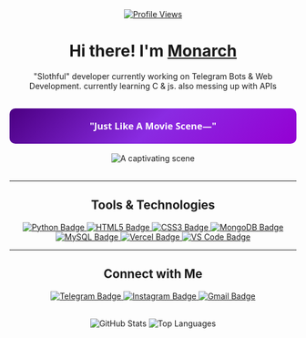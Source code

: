 <div align="center">
    <a href="https://github.com/NotMonarch">
        <img src="https://komarev.com/ghpvc/?username=NotMonarch&label=Profile%20Views&color=0e76a8&style=flat" alt="Profile Views">
    </a>
</div>

<div align="center">
    <h1>
        Hi there! I'm <a href="https://github.com/NotMonarch">Monarch</a>
    </h1>
</div>

<div align="center">
    <p>
        "Slothful" developer currently working on Telegram Bots & Web Development.
        currently learning C & js.
        also messing up with APIs
    </p>
</div>

<br>

<div align="center">
    <div style="background: linear-gradient(135deg, #4b0082, #8a2be2, #9400d3); padding: 20px; border-radius: 10px; max-width: 600px; margin: 0 auto; color: white;">
        <h3 style="margin: 0; font-family: 'Segoe UI', Tahoma, Geneva, Verdana, sans-serif;">"Just Like A Movie Scene—"</h3>
    </div>
</div>

<br>

<div align="center">
    <img src="https://files.catbox.moe/xfixop.jpg" alt="A captivating scene">
</div>

<br>



---

<div align="center">
    <h2>Tools & Technologies</h2>
    <div style="margin-top: 10px;">
        <a href="https://www.python.org/" target="_blank">
            <img src="https://img.shields.io/badge/Python-3776AB?style=for-the-badge&logo=python&logoColor=white" alt="Python Badge">
        </a>
        <a href="https://www.w3schools.com/html/" target="_blank">
            <img src="https://img.shields.io/badge/HTML5-E34F26?style=for-the-badge&logo=html5&logoColor=white" alt="HTML5 Badge">
        </a>
        <a href="https://www.w3schools.com/css/" target="_blank">
            <img src="https://img.shields.io/badge/CSS3-1572B6?style=for-the-badge&logo=css3&logoColor=white" alt="CSS3 Badge">
        </a>
        <a href="https://www.mongodb.com/" target="_blank">
            <img src="https://img.shields.io/badge/MongoDB-47A248?style=for-the-badge&logo=mongodb&logoColor=white" alt="MongoDB Badge">
        </a>
        <a href="https://www.mysql.com/" target="_blank">
            <img src="https://img.shields.io/badge/MySQL-4479A1?style=for-the-badge&logo=mysql&logoColor=white" alt="MySQL Badge">
        </a>
        <a href="https://vercel.com/" target="_blank">
            <img src="https://img.shields.io/badge/Vercel-000000?style=for-the-badge&logo=vercel&logoColor=white" alt="Vercel Badge">
        </a>
        <a href="https://code.visualstudio.com/" target="_blank">
            <img src="https://img.shields.io/badge/VS%20Code-007ACC?style=for-the-badge&logo=visual-studio-code&logoColor=white" alt="VS Code Badge">
        </a>
    </div>
</div>

---

<div align="center">
    <h2>Connect with Me</h2>
    <div style="margin-top: 10px;">
        <a href="https://t.me/MonarchSama" target="_blank">
            <img src="https://img.shields.io/badge/Telegram-26A5E4?style=for-the-badge&logo=telegram&logoColor=white" alt="Telegram Badge">
        </a>
        <a href="https://www.instagram.com/Lyxnine" target="_blank">
            <img src="https://img.shields.io/badge/Instagram-E4405F?style=for-the-badge&logo=instagram&logoColor=white" alt="Instagram Badge">
        </a>
        <a href="mailto:kajlaishant03@gmail.com" target="_blank">
            <img src="https://img.shields.io/badge/Gmail-D14836?style=for-the-badge&logo=gmail&logoColor=white" alt="Gmail Badge">
        </a>
    </div>
</div>

<br>

<p align="center">
    <img src="https://github-readme-stats.vercel.app/api?username=NotMonarch&show_icons=true&theme=gotham&hide_border=true&rank_icon=github" alt="GitHub Stats">
    <img src="https://github-readme-stats.vercel.app/api/top-langs/?username=NotMonarch&layout=compact&theme=gotham&hide_border=true" alt="Top Languages">
</p>
